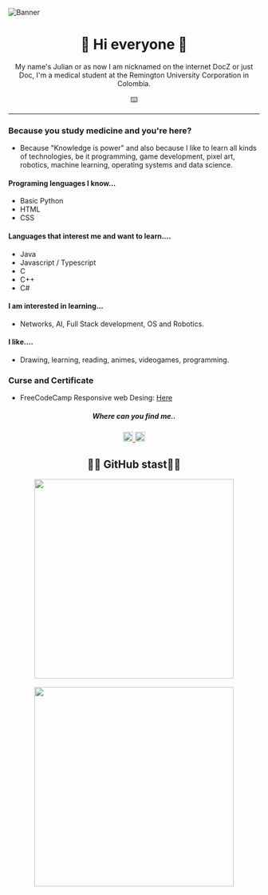 ![Banner](https://user-images.githubusercontent.com/102930875/186553775-b3ada263-d406-49b9-9cfb-8b015ab9ace2.gif)

<h1 align="center">👋 Hi everyone 👋</h1>
<p align="center">My name's Julian or as now I am nicknamed on the internet DocZ or just Doc, I'm a medical student at the Remington University Corporation in Colombia.</p>
<p align="center">⌨️</p>
<hr>
<div align="left">
<h3>Because you study medicine and you're here?</h3>
<ul>
  <li>Because "Knowledge is power" and also because I like to learn all kinds of technologies, be it programming, game development, pixel art, robotics, machine learning, operating systems and data science.</li>
</ul>

<!--Profile Data-->

<h4>Programing lenguages I know...</h4>
  <ul>
    <li>Basic Python</li>
    <li>HTML</li>
    <li>CSS</li>
  </ul>
 <h4>Languages that interest me and want to learn....</h4>
  <ul>
    <li>Java</li>
    <li>Javascript / Typescript</li>
    <li>C</li>
    <li>C++</li>
    <li>C#</li>
  </ul>
 <h4>I am interested in learning...</h4>
  <ul>
    <li>Networks, AI, Full Stack development, OS and Robotics.</li>
  </ul>
  <h4>I like....</h4>
  <ul>
    <li>Drawing, learning, reading, animes, videogames, programming.</li>
  </ul>
<h3>Curse and Certificate</h3>
<ul>
  <li>FreeCodeCamp Responsive web Desing: <a href="https://www.freecodecamp.org/certification/DoctorZ/responsive-web-design">Here</a></li>
</ul>
<h5 align ="center">Where can you find me..</h5>
<div align="center">
  <a href="https://twitter.com/DocZ_0525">
   <img width="20" src="https://user-images.githubusercontent.com/102930875/185516393-5fea1e0c-9324-4270-8b11-57da3e902c9f.png">
  </a>
  <a href="https://www.instagram.com/julian_almario0525/">
    <img width="20" src="https://user-images.githubusercontent.com/102930875/185516396-8c5054c5-c5ce-4250-aec6-f7b154fd5d57.png"> 
  <a/>
</div>


<!--Stats-->

<h2 align ="center">👨‍💻 GitHub stast👨‍💻</h2>
<div align="center">
  <a href="https://github.com/DoctorZ-0525">
    <img width="400" src="https://github-readme-stats.vercel.app/api?username=DoctorZ-0525&show_icons=true&theme=chartreuse-dark" />
  </a>
  <br>
  <br>
   <a href="https://github.com/DoctorZ-0525">
    <img width="400" src="https://github-readme-stats.vercel.app/api/top-langs/?username=DoctorZ-0525&layout=compact&theme=chartreuse-dark" />
  </a>
</div>

<!--Esto es porque lo quiero hacer asi y me gusta el pixel art y quise utilizarlo aqui al igual que quieria algo bonito para ser diferente, se que es raro pero lo disfruto mientras lo hago-->
